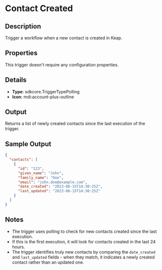 # Contact Created

## Description

Trigger a workflow when a new contact is created in Keap.

## Properties

This trigger doesn't require any configuration properties.

## Details

- **Type**: sdkcore.TriggerTypePolling
- **Icon**: mdi:account-plus-outline

## Output

Returns a list of newly created contacts since the last execution of the trigger.

## Sample Output

```json
{
  "contacts": [
    {
      "id": "123",
      "given_name": "John",
      "family_name": "Doe",
      "email": "john.doe@example.com",
      "date_created": "2023-06-15T14:30:25Z",
      "last_updated": "2023-06-15T14:30:25Z"
    }
  ]
}
```

## Notes

- The trigger uses polling to check for new contacts created since the last execution.
- If this is the first execution, it will look for contacts created in the last 24 hours.
- The trigger identifies truly new contacts by comparing the `date_created` and `last_updated` fields - when they match, it indicates a newly created contact rather than an updated one.